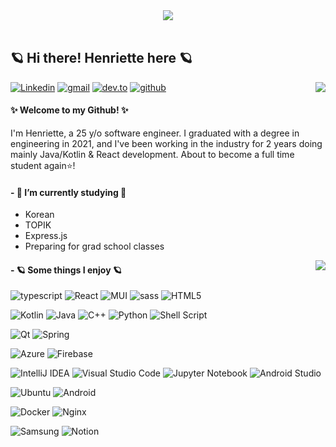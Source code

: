 <div align="center">
  <img src="https://media.giphy.com/media/v1.Y2lkPTc5MGI3NjExbXF5dmxhNWhjczF4dm90OGYwaGoxdHAwcGlqM2Zja25lMjhqOHYxZiZlcD12MV9pbnRlcm5hbF9naWZfYnlfaWQmY3Q9cw/mnoZ5uv9O8mha/giphy.gif">
</div>
<br/>

## 🪐 Hi there! Henriette here 🪐

<a href="https://visitorbadge.io/status?path=henrifola"><img align="right" src="https://api.visitorbadge.io/api/visitors?path=henrifola&countColor=%23d9e3f0&style=plastic" /></a>

[![Linkedin](https://img.shields.io/badge/-LinkedIn-blue?style=plastic&logo=Linkedin&logoColor=white)](https://www.linkedin.com/in/henriette-folasen/)
[![gmail](https://img.shields.io/badge/-Gmail-D14836?style=plastic&logo=Gmail&logoColor=white)](mailto:henrifola@gmail.com)
[![dev.to](https://img.shields.io/badge/Dev.to-0A0A0A?style=plastic&logo=DevdotTo&logoColor=white)](https://dev.to/henrifola)
[![github](https://img.shields.io/badge/GitHub-000000?style=plastic&logo=GitHub&logoColor=white)](https://github.com/henrifola)



#### ✨ Welcome to my Github! ✨
I'm Henriette, a 25 y/o software engineer. I graduated with a degree in engineering in 2021, and I've been working in the industry for 2 years doing mainly Java/Kotlin & React development. 
About to become a full time student again⭐️!
<br/>
<!--
I'm currently about to enroll in grad school in Seoul, South Korea to study and research more about AI🌷
-->

#### - 💫 I’m currently studying 💫
- Korean
- TOPIK
- Express.js
- Preparing for grad school classes

<img align="right" src="https://media.giphy.com/media/DrYaN3b6awrmw/giphy.gif"/>


#### - 🪐 Some things I enjoy 🪐 
<p>
 
![typescript](https://img.shields.io/badge/TypeScript-3178C6?style=plastic&logo=typescript&logoColor=white)
![React](https://img.shields.io/badge/React-%2320232a.svg?style=plastic&logo=react&logoColor=%2361DAFB)
![MUI](https://img.shields.io/badge/Material_UI-%230081CB.svg?style=plastic&logo=mui&logoColor=white)
![sass](https://img.shields.io/badge/SASS-CC6699?style=plastic&logo=sass&logoColor=white)
![HTML5](https://img.shields.io/badge/html5-%23E34F26.svg?style=plastic&logo=html5&logoColor=white)

![Kotlin](https://img.shields.io/badge/kotlin-%237F52FF.svg?style=plastic&logo=kotlin&logoColor=white)
![Java](https://img.shields.io/badge/java-%23ED8B00.svg?style=plastic&logo=openjdk&logoColor=white)
![C++](https://img.shields.io/badge/c++-%2300599C.svg?style=plastic=logo=c%2B%2B&logoColor=white)
![Python](https://img.shields.io/badge/python-3670A0?style=plastic&logo=python&logoColor=ffdd54)
![Shell Script](https://img.shields.io/badge/shell_script-%23121011.svg?style=plastic&logo=gnu-bash&logoColor=white)

![Qt](https://img.shields.io/badge/Qt-%23217346.svg?style=plastic&logo=Qt&logoColor=white)
![Spring](https://img.shields.io/badge/spring-%236DB33F.svg?style=plastic&logo=spring&logoColor=white)

![Azure](https://img.shields.io/badge/azure-%230072C6.svg?style=plastic&logo=microsoftazure&logoColor=white)
![Firebase](https://img.shields.io/badge/firebase-%23039BE5.svg?style=plastic&logo=firebase)

![IntelliJ IDEA](https://img.shields.io/badge/IntelliJIDEA-000000.svg?style=plastic&logo=intellij-idea&logoColor=white)
![Visual Studio Code](https://img.shields.io/badge/Visual%20Studio%20Code-0078d7.svg?style=plastic&logo=visual-studio-code&logoColor=white)
![Jupyter Notebook](https://img.shields.io/badge/jupyter-%23FA0F00.svg?style=plastic&logo=jupyter&logoColor=white)
![Android Studio](https://img.shields.io/badge/Android%20Studio-3DDC84.svg?style=plastic&logo=android-studio&logoColor=white)

![Ubuntu](https://img.shields.io/badge/Ubuntu-E95420?style=plastic&logo=ubuntu&logoColor=white)
![Android](https://img.shields.io/badge/Android-3DDC84?style=plastic&logo=android&logoColor=white)

![Docker](https://img.shields.io/badge/docker-%230db7ed.svg?style=plastic&logo=docker&logoColor=white)
![Nginx](https://img.shields.io/badge/nginx-%23009639.svg?style=plastic&logo=nginx&logoColor=white)

![Samsung](https://img.shields.io/badge/Samsung-%231428A0.svg?style=plastic&logo=samsung&logoColor=white)
![Notion](https://img.shields.io/badge/Notion-%23000000.svg?style=plastic&logo=notion&logoColor=white)

<!--- <img width="50%" align="center" src="https://github-readme-stats.vercel.app/api?username=henrifola&show_icons=true&hide_border=true&theme=synthwave" />
-->
</p>

##

<!--
**henrifola/henrifola** is a ✨ _special_ ✨ repository because its `README.md` (this file) appears on your GitHub profile.

Here are some ideas to get you started:

- 🔭 I’m currently working on ...
- 🌱 I’m currently learning ...
- 👯 I’m looking to collaborate on ...
- 🤔 I’m looking for help with ...
- 💬 Ask me about ...
- 📫 How to reach me: ...
- 😄 Pronouns: ...
- ⚡ Fun fact: ...
-->
